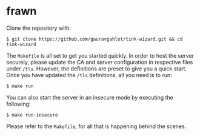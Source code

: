 # frawn

Clone the repository with:
```
$ git clone https://github.com/gauravgahlot/tink-wizard.git && cd tink-wizard
```

The `Makefile` is all set to get you started quickly.
In order to host the server securely, please update the CA and server configuration in respective files under `/tls`.
However, the definitions are preset to give you a quick start. 
Once you have updated the `/tls` definitions, all you need is to run:
```
$ make run
```

You can also start the server in an insecure mode by executing the following:
```
$ make run-insecure
```

Please refer to the `Makefile`, for all that is happening behind the scenes.
